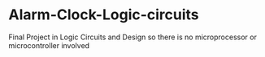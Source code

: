 # Alarm-Clock-Logic-circuits
Final Project in Logic Circuits and Design so there is no microprocessor or microcontroller involved
